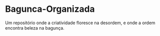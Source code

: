 # Bagunca-Organizada
 Um repositório onde a criatividade floresce na desordem, e onde a ordem encontra beleza na bagunça.
